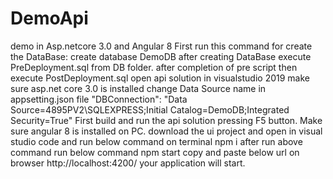 # DemoApi
demo in Asp.netcore 3.0 and Angular 8
First run this command for create the DataBase: create database DemoDB 
after creating DataBase execute PreDeployment.sql from DB folder. 
after completion of pre script then execute PostDeployment.sql 
open api solution in visualstudio 2019 make sure asp.net core 3.0 is installed 
change Data Source name in appsetting.json file "DBConnection": "Data Source=4895PV2\SQLEXPRESS;Initial Catalog=DemoDB;Integrated Security=True" 
First build and run the api solution pressing F5 button. 
Make sure angular 8 is installed on PC. 
download the ui project and open in visual studio code and run below command on terminal 
npm i 
after run above command run below command 
npm start 
copy and paste below url on browser http://localhost:4200/ your application will start.
